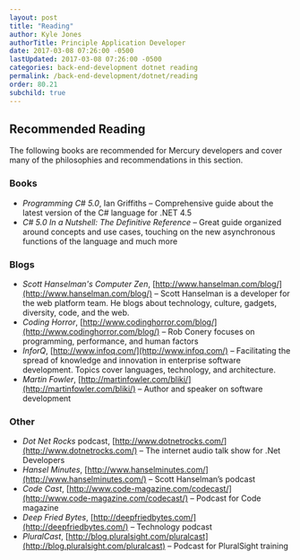 ```yaml
---
layout: post
title: "Reading"
author: Kyle Jones
authorTitle: Principle Application Developer
date: 2017-03-08 07:26:00 -0500
lastUpdated: 2017-03-08 07:26:00 -0500
categories: back-end-development dotnet reading
permalink: /back-end-development/dotnet/reading
order: 80.21
subchild: true
---
```


## Recommended Reading

The following books are recommended for Mercury developers and cover many of the philosophies and recommendations in this section.

### Books

* *Programming C# 5.0*, Ian Griffiths – Comprehensive guide about the latest version of the C# language for .NET 4.5
* *C# 5.0 In a Nutshell: The Definitive Reference* – Great guide organized around concepts and use cases, touching on the new asynchronous functions of the language and much more

### Blogs

* *Scott Hanselman's Computer Zen*, [http://www.hanselman.com/blog/](http://www.hanselman.com/blog/) – Scott Hanselman is a developer for the web platform team. He blogs about technology, culture, gadgets, diversity, code, and the web. 
* *Coding Horror*, [http://www.codinghorror.com/blog/](http://www.codinghorror.com/blog/) – Rob Conery focuses on programming, performance, and human factors 
* *InforQ*, [http://www.infoq.com/](http://www.infoq.com/) – Facilitating the spread of knowledge and innovation in enterprise software development. Topics cover languages, technology, and architecture. 
* *Martin Fowler*, [http://martinfowler.com/bliki/](http://martinfowler.com/bliki/) – Author and speaker on software development

### Other

* *Dot Net Rocks* podcast, [http://www.dotnetrocks.com/](http://www.dotnetrocks.com/) – The internet audio talk show for .Net Developers 
* *Hansel Minutes*, [http://www.hanselminutes.com/](http://www.hanselminutes.com/) – Scott Hanselman’s podcast 
* *Code Cast*, [http://www.code-magazine.com/codecast/](http://www.code-magazine.com/codecast/) – Podcast for Code magazine 
* *Deep Fried Bytes*, [http://deepfriedbytes.com/](http://deepfriedbytes.com/) – Technology podcast 
* *PluralCast*, [http://blog.pluralsight.com/pluralcast](http://blog.pluralsight.com/pluralcast) – Podcast for PluralSight training